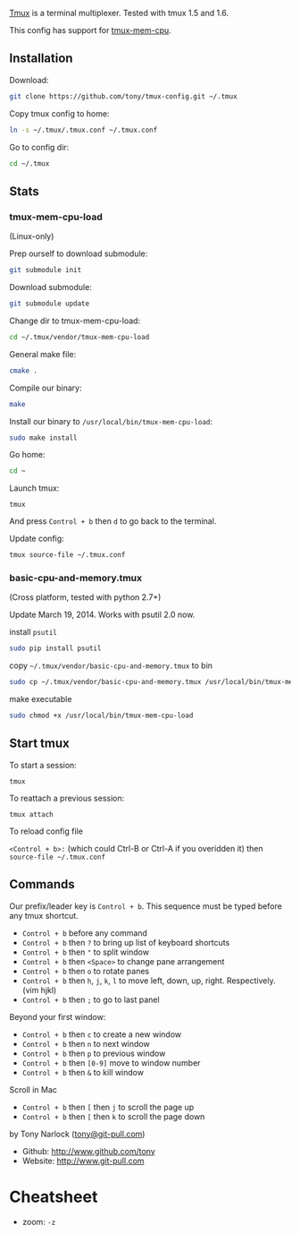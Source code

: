 [Tmux](http://tmux.sourceforge.net/) is a terminal multiplexer. Tested with tmux 1.5 and 1.6.

This config has support for [tmux-mem-cpu](http://github.com/thewtex/tmux-mem-cpu-load).


Installation
------------

  Download:

```bash
git clone https://github.com/tony/tmux-config.git ~/.tmux
```

  Copy tmux config to home:

```bash
ln -s ~/.tmux/.tmux.conf ~/.tmux.conf
```

  Go to config dir:

```bash
cd ~/.tmux
```

Stats
-----

### tmux-mem-cpu-load

(Linux-only)

  Prep ourself to download submodule:

```bash
git submodule init
```

  Download submodule:

```bash
git submodule update
```

  Change dir to tmux-mem-cpu-load:

```bash
cd ~/.tmux/vendor/tmux-mem-cpu-load
```

  General make file:

```bash
cmake .
```

  Compile our binary:

```bash
make
```

  Install our binary to `/usr/local/bin/tmux-mem-cpu-load`:

```bash
sudo make install
```

  Go home:

```bash
cd ~
```

  Launch tmux:
```
tmux
```
  And press `Control + b` then `d` to go back to the terminal.

  Update config:

```bash
tmux source-file ~/.tmux.conf
```

### basic-cpu-and-memory.tmux

(Cross platform, tested with python 2.7+)

Update March 19, 2014. Works with psutil 2.0 now.

  install ``psutil``

```bash
sudo pip install psutil
```

  copy ``~/.tmux/vendor/basic-cpu-and-memory.tmux`` to bin

```bash
sudo cp ~/.tmux/vendor/basic-cpu-and-memory.tmux /usr/local/bin/tmux-mem-cpu-load
```

  make executable

```bash
sudo chmod +x /usr/local/bin/tmux-mem-cpu-load
```

Start tmux
----------

  To start a session:

  `tmux`

  To reattach a previous session:

  `tmux attach`

  To reload config file

  `<Control + b>:` (which could Ctrl-B or Ctrl-A if you overidden it) then `source-file ~/.tmux.conf`

Commands
--------

  Our prefix/leader key is `Control + b`. This sequence must be typed before any tmux shortcut.

  * `Control + b` before any command
  * `Control + b` then `?` to bring up list of keyboard shortcuts
  * `Control + b` then `"` to split window
  * `Control + b` then `<Space>` to change pane arrangement
  * `Control + b` then `o` to rotate panes
  * `Control + b` then `h`, `j`, `k`, `l` to move left, down, up, right. Respectively. (vim hjkl)
  * `Control + b` then `;` to go to last panel

  Beyond your first window:

  * `Control + b` then `c` to create a new window
  * `Control + b` then `n` to next window
  * `Control + b` then `p` to previous window
  * `Control + b` then `[0-9]` move to window number
  * `Control + b` then `&` to kill window

  Scroll in Mac
  * `Control + b` then `[` then `j` to scroll the page up
  * `Control + b` then `[` then `k` to scroll the page down

by Tony Narlock (tony@git-pull.com)

* Github: http://www.github.com/tony
* Website: http://www.git-pull.com

# Cheatsheet

* zoom: `-z`
